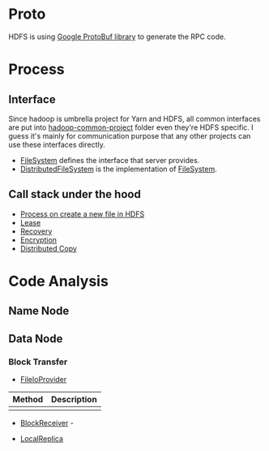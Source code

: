 # Proto


HDFS is using [Google ProtoBuf library](https://developers.google.com/protocol-buffers/) to generate the RPC code.

# Process

## Interface

Since hadoop is umbrella project for Yarn and HDFS, all common interfaces are put into [hadoop-common-project](https://github.com/apache/hadoop/blob/trunk/hadoop-common-project) folder even they're HDFS specific. I guess it's mainly for communication purpose that any other projects can use these interfaces directly.

* [FileSystem](https://github.com/apache/hadoop/blob/trunk/hadoop-common-project/hadoop-common/src/main/java/org/apache/hadoop/fs/FileSystem.java) defines the interface that server provides.
* [DistributedFileSystem](https://github.com/apache/hadoop/blob/trunk/hadoop-hdfs-project/hadoop-hdfs-client/src/main/java/org/apache/hadoop/hdfs/DistributedFileSystem.java) is the implementation of [FileSystem](https://github.com/apache/hadoop/blob/trunk/hadoop-common-project/hadoop-common/src/main/java/org/apache/hadoop/fs/FileSystem.java).

## Call stack under the hood

* [Process on create a new file in HDFS](./Create_File.md)
* [Lease](./Lease.md)
* [Recovery](./Recovery.md)
* [Encryption](./Encryption.md)
* [Distributed Copy](./DistCP.md)

# Code Analysis

## Name Node

## Data Node

### Block Transfer


* [FileIoProvider](https://github.com/apache/hadoop/blob/trunk/hadoop-hdfs-project/hadoop-hdfs/src/main/java/org/apache/hadoop/hdfs/server/datanode/FileIoProvider.java)

|Method             |Description    |
|-------------------|---------------|
|||

* [BlockReceiver](https://github.com/apache/hadoop/blob/trunk/hadoop-hdfs-project/hadoop-hdfs/src/main/java/org/apache/hadoop/hdfs/server/datanode/BlockReceiver.java) - 

* [LocalReplica](https://github.com/apache/hadoop/blob/trunk/hadoop-hdfs-project/hadoop-hdfs/src/main/java/org/apache/hadoop/hdfs/server/datanode/LocalReplica.java)
 
